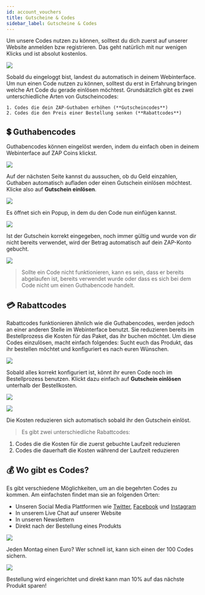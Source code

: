 ```yaml
---
id: account_vouchers
title: Gutscheine & Codes
sidebar_label: Gutscheine & Codes
---
```



Um unsere Codes nutzen zu können, solltest du dich zuerst auf unserer Website anmelden bzw registrieren. Das geht natürlich mit nur wenigen Klicks und ist absolut kostenlos.

![](https://screensaver01.zap-hosting.com/index.php/s/cX8DB3SPgRE3EmZ/preview)

Sobald du eingeloggt bist, landest du automatisch in deinem Webinterface. Um nun einen Code nutzen zu können, solltest du erst in Erfahrung bringen welche Art Code du gerade einlösen möchtest. Grundsätzlich gibt es zwei unterschiedliche Arten von Gutscheincodes:

    1. Codes die dein ZAP-Guthaben erhöhen (**Gutscheincodes**)
    2. Codes die den Preis einer Bestellung senken (**Rabattcodes**)

## 💲 Guthabencodes

Guthabencodes können eingelöst werden, indem du einfach oben in deinem Webinterface auf ZAP Coins klickst.

![](https://screensaver01.zap-hosting.com/index.php/s/gXFTCaJeZLBrDG7/preview)

Auf der nächsten Seite kannst du aussuchen, ob du Geld einzahlen, Guthaben automatisch aufladen oder einen Gutschein einlösen möchtest. Klicke also auf **Gutschein einlösen**.

![](https://screensaver01.zap-hosting.com/index.php/s/SEwYAkYSqBN2mgY/preview)

Es öffnet sich ein Popup, in dem du den Code nun einfügen kannst.

![](https://screensaver01.zap-hosting.com/index.php/s/bQdwGe4kAbLe7Ko/preview)

Ist der Gutschein korrekt eingegeben, noch immer gültig und wurde von dir nicht bereits verwendet, wird der Betrag automatisch auf dein ZAP-Konto gebucht. 

![](https://screensaver01.zap-hosting.com/index.php/s/XY8LtZ4gfWw62iY/preview)

> Sollte ein Code nicht funktionieren, kann es sein, dass er bereits abgelaufen ist, bereits verwendet wurde oder dass es sich bei dem Code nicht um einen Guthabencode handelt.

## 💳 Rabattcodes

Rabattcodes funktionieren ähnlich wie die Guthabencodes, werden jedoch an einer anderen Stelle im Webinterface benutzt. Sie reduzieren bereits im Bestellprozess die Kosten für das Paket, das ihr buchen möchtet. Um diese Codes einzulösen, macht einfach folgendes:
Sucht euch das Produkt, das ihr bestellen möchtet und konfiguriert es nach euren Wünschen.

![](https://screensaver01.zap-hosting.com/index.php/s/9rXfEXcA9cSMFfK/preview)

Sobald alles korrekt konfiguriert ist, könnt ihr euren Code noch im Bestellprozess benutzen. Klickt dazu einfach auf **Gutschein einlösen** unterhalb der Bestellkosten.

![](https://screensaver01.zap-hosting.com/index.php/s/tqZgRgE4H6MA9nP/preview)

![](https://screensaver01.zap-hosting.com/index.php/s/DwXfn7oZd46Wig7/preview)

Die Kosten reduzieren sich automatisch sobald ihr den Gutschein einlöst. 

> Es gibt zwei unterschiedliche Rabattcodes: 
1. Codes die die Kosten für die zuerst gebuchte Laufzeit reduzieren
2. Codes die dauerhaft die Kosten während der Laufzeit reduzieren

## 💰 Wo gibt es Codes?

Es gibt verschiedene Möglichkeiten, um an die begehrten Codes zu kommen. Am einfachsten findet man sie an folgenden Orten:

- Unseren Social Media Plattformen wie [Twitter](https://twitter.com/zaphosting), [Facebook](https://www.facebook.com/zaphosting/) und [Instagram](https://www.instagram.com/zaphosting/)
- In unserem Live Chat auf unserer Website
- In unseren Newslettern
- Direkt nach der Bestellung eines Produkts

![](https://screensaver01.zap-hosting.com/index.php/s/BqiLPZzaZqsMtbt/preview)

Jeden Montag einen Euro? Wer schnell ist, kann sich einen der 100 Codes sichern.

![](https://screensaver01.zap-hosting.com/index.php/s/Sk6bBgSxZZHpqp2/preview)

Bestellung wird eingerichtet und direkt kann man 10% auf das nächste Produkt sparen!
